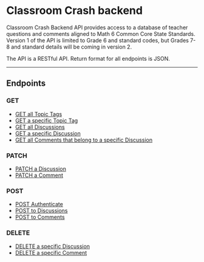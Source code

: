 # Classroom Crash backend

Classroom Crash Backend API provides access to a database of teacher questions and comments aligned to Math 6 Common Core State Standards.
Version 1 of the API is limited to Grade 6 and standard codes, but Grades 7-8 and standard details will be coming in version 2.

The API is a RESTful API. Return format for all endpoints is JSON.

***

## Endpoints
### GET
- [GET all Topic Tags](https://github.com/lfinney/build-your-own-backend/tree/documentation/GET-topic-tags.md)
- [GET a specific Topic Tag](https://github.com/lfinney/build-your-own-backend/tree/documentation/GET-topic-tag.md)
- [GET all Discussions](https://github.com/lfinney/build-your-own-backend/tree/documentation/GET-discussions.md)
- [GET a specific Discussion](https://github.com/lfinney/build-your-own-backend/tree/documentation/GET-discussion.md)
- [GET all Comments that belong to a specific Discussion](https://github.com/lfinney/build-your-own-backend/tree/documentation/GET-comments.md)

### PATCH
- [PATCH a Discussion](https://github.com/lfinney/build-your-own-backend/tree/documentation/PATCH-discussion.md)
- [PATCH a Comment](https://github.com/lfinney/build-your-own-backend/tree/documentation/PATCH-comment.md)

### POST
- [POST Authenticate](https://github.com/lfinney/build-your-own-backend/tree/documentation/POST-authenticate.md)
- [POST to Discussions](https://github.com/lfinney/build-your-own-backend/tree/documentation/POST-discussion.md)
- [POST to Comments](https://github.com/lfinney/build-your-own-backend/tree/documentation/POST-comment.md)

### DELETE

- [DELETE a specific Discussion](https://github.com/lfinney/build-your-own-backend/tree/documentation/DELETE-discussion.md)
- [DELETE a specific Comment](https://github.com/lfinney/build-your-own-backend/tree/documentation/DELETE-comment.md)

